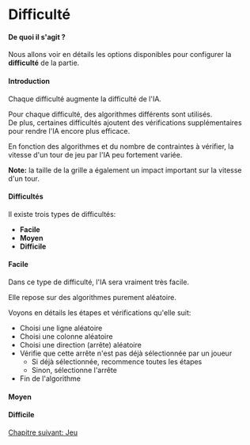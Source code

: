 # Difficulté

#### De quoi il s'agit ?

Nous allons voir en détails les options disponibles pour configurer la **difficulté** de la partie.

#### Introduction

Chaque difficulté augmente la difficulté de l'IA.  

Pour chaque difficulté, des algorithmes différents sont utilisés.  
De plus, certaines difficultés ajoutent des vérifications supplémentaires pour rendre l'IA encore plus efficace.

En fonction des algorithmes et du nombre de contraintes à vérifier, la vitesse d'un tour de jeu par l'IA peu fortement variée.

**Note:** la taille de la grille a également un impact important sur la vitesse d'un tour.

#### Difficultés

Il existe trois types de difficultés:

- **Facile**
- **Moyen**
- **Difficile**

#### Facile

Dans ce type de difficulté, l'IA sera vraiment très facile.

Elle repose sur des algorithmes purement aléatoire.

Voyons en détails les étapes et vérifications qu'elle suit:

- Choisi une ligne aléatoire
- Choisi une colonne aléatoire
- Choisi une direction (arrête) aléatoire
- Vérifie que cette arrête n'est pas déjà sélectionnée par un joueur
   - Si déjà sélectionnée, recommence toutes les étapes
   - Sinon, sélectionne l'arrête
- Fin de l'algorithme

#### Moyen

#### Difficile

<a href="{{ site.baseUrl }}game/about/" class="btn btn-green">Chapitre suivant: Jeu</a>
